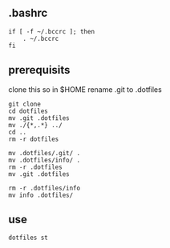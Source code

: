 ## .bashrc
    if [ -f ~/.bccrc ]; then
        . ~/.bccrc
    fi

## prerequisits
clone this so in $HOME rename .git to .dotfiles

    git clone
    cd dotfiles
    mv .git .dotfiles
    mv ./{*,.*} ../
    cd ..
    rm -r dotfiles

    mv .dotfiles/.git/ .
    mv .dotfiles/info/ .
    rm -r .dotfiles
    mv .git .dotfiles

    rm -r .dotfiles/info
    mv info .dotfiles/

## use
    dotfiles st
